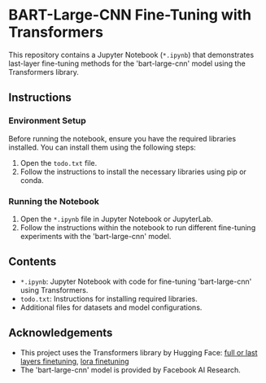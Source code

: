 # BART-Large-CNN Fine-Tuning with Transformers

This repository contains a Jupyter Notebook (`*.ipynb`) that demonstrates  last-layer fine-tuning methods for the 'bart-large-cnn' model using the Transformers library.

## Instructions

### Environment Setup

Before running the notebook, ensure you have the required libraries installed. You can install them using the following steps:

1. Open the `todo.txt` file.
2. Follow the instructions to install the necessary libraries using pip or conda.

### Running the Notebook

1. Open the `*.ipynb` file in Jupyter Notebook or JupyterLab.
2. Follow the instructions within the notebook to run different fine-tuning experiments with the 'bart-large-cnn' model.

## Contents

- `*.ipynb`: Jupyter Notebook with code for fine-tuning 'bart-large-cnn' using Transformers.
- `todo.txt`: Instructions for installing required libraries.
- Additional files for datasets and model configurations.

## Acknowledgements

- This project uses the Transformers library by Hugging Face: [full or last layers finetuning](https://huggingface.co/doublecringe123/bardt-large-cnn-dialoguesum-booksum), [lora finetuning](https://huggingface.co/doublecringe123/bardt-large-cnn-dialoguesum-booksum-lora)
- The 'bart-large-cnn' model is provided by Facebook AI Research.
